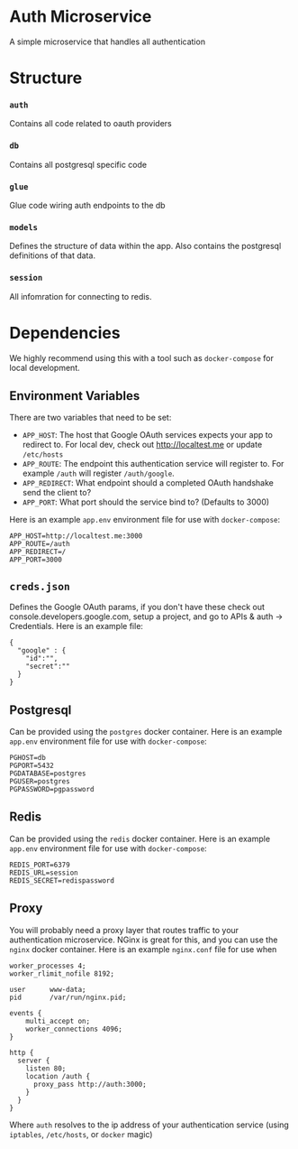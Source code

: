 Auth Microservice
====

A simple microservice that handles all authentication

# Structure

### `auth`

Contains all code related to oauth providers

### `db`

Contains all postgresql specific code

### `glue`

Glue code wiring auth endpoints to the db

### `models`

Defines the structure of data within the app. Also contains the postgresql definitions of that data.

### `session`

All infomration for connecting to redis.

# Dependencies

We highly recommend using this with a tool such as `docker-compose` for local development.

## Environment Variables

There are two variables that need to be set:

* `APP_HOST`: The host that Google OAuth services expects your app to redirect to. For local dev, check out http://localtest.me or update `/etc/hosts`
* `APP_ROUTE`: The endpoint this authentication service will register to. For example `/auth` will register `/auth/google`.
* `APP_REDIRECT`: What endpoint should a completed OAuth handshake send the client to?
* `APP_PORT`: What port should the service bind to? (Defaults to 3000)


Here is an example `app.env` environment file for use with `docker-compose`:

```
APP_HOST=http://localtest.me:3000
APP_ROUTE=/auth
APP_REDIRECT=/
APP_PORT=3000
```

## `creds.json`

Defines the Google OAuth params, if you don't have these check out console.developers.google.com, setup a project, and go to APIs & auth -> Credentials. Here is an example file:

```
{
  "google" : {
    "id":"",
    "secret":""
  }
}
```

## Postgresql

Can be provided using the `postgres` docker container. Here is an example `app.env` environment file for use with `docker-compose`:

```
PGHOST=db
PGPORT=5432
PGDATABASE=postgres
PGUSER=postgres
PGPASSWORD=pgpassword
```

## Redis

Can be provided using the `redis` docker container. Here is an example `app.env` environment file for use with `docker-compose`:

```
REDIS_PORT=6379
REDIS_URL=session
REDIS_SECRET=redispassword
```

## Proxy

You will probably need a proxy layer that routes traffic to your authentication microservice. NGinx is great for this, and you can use the `nginx` docker container. Here is an example `nginx.conf` file for use when 

```
worker_processes 4;
worker_rlimit_nofile 8192;

user      www-data;
pid       /var/run/nginx.pid;

events {
    multi_accept on;
    worker_connections 4096;
}

http {
  server {
    listen 80;
    location /auth {
      proxy_pass http://auth:3000;
    }
  }
}
```

Where `auth` resolves to the ip address of your authentication service (using `iptables`, `/etc/hosts`, or `docker` magic)
